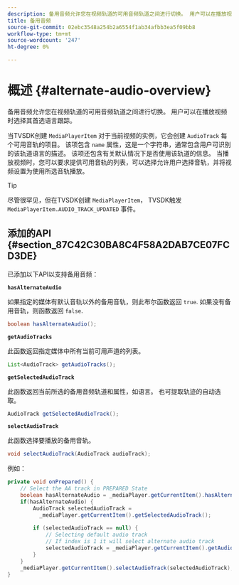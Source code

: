 ```yaml
---
description: 备用音频允许您在视频轨道的可用音频轨道之间进行切换。 用户可以在播放视频时选择其首选语言跟踪。
title: 备用音频
source-git-commit: 02ebc3548a254b2a6554f1ab34afbb3ea5f09bb8
workflow-type: tm+mt
source-wordcount: '247'
ht-degree: 0%

---
```


# 概述 {#alternate-audio-overview}

备用音频允许您在视频轨道的可用音频轨道之间进行切换。 用户可以在播放视频时选择其首选语言跟踪。

<!--<a id="section_E4F9DC28A2944BD08B4190A7F98A8365"></a>-->

当TVSDK创建 `MediaPlayerItem` 对于当前视频的实例，它会创建 `AudioTrack` 每个可用音轨的项目。 该项包含 `name` 属性，这是一个字符串，通常包含用户可识别的该轨道语言的描述。 该项还包含有关默认情况下是否使用该轨道的信息。 当播放视频时，您可以要求提供可用音轨的列表，可以选择允许用户选择音轨，并将视频设置为使用所选音轨播放。

>[!TIP]
>
>尽管很罕见，但在TVSDK创建 `MediaPlayerItem`， TVSDK触发 `MediaPlayerItem.AUDIO_TRACK_UPDATED` 事件。

## 添加的API {#section_87C42C30BA8C4F58A2DAB7CE07FCD3DE}

已添加以下API以支持备用音频：

**`hasAlternateAudio`**

如果指定的媒体有默认音轨以外的备用音轨，则此布尔函数返回 `true`. 如果没有备用音轨，则函数返回 `false`.

```java
boolean hasAlternateAudio();
```

**`getAudioTracks`**

此函数返回指定媒体中所有当前可用声道的列表。

```java
List<AudioTrack> getAudioTracks();
```

**`getSelectedAudioTrack`**

此函数返回当前所选的备用音频轨道和属性，如语言。 也可提取轨迹的自动选取。

```java
AudioTrack getSelectedAudioTrack();
```

**`selectAudioTrack`**

此函数选择要播放的备用音轨。

```java
void selectAudioTrack(AudioTrack audioTrack);
```

例如：

```java
private void onPrepared() { 
    // Select the AA track in PREPARED State 
    boolean hasAlternateAudio = _mediaPlayer.getCurrentItem().hasAlternateAudio(); 
    if(hasAlternateAudio) { 
        AudioTrack selectedAudioTrack =  
          _mediaPlayer.getCurrentItem().getSelectedAudioTrack(); 
 
        if (selectedAudioTrack == null) {  
            // Selecting default audio track  
            // If index is 1 it will select alternate audio track  
            selectedAudioTrack = _mediaPlayer.getCurrentItem().getAudioTracks().get(0);  
        } 
    } 
    _mediaPlayer.getCurrentItem().selectAudioTrack(selectedAudioTrack); 
} 
```
